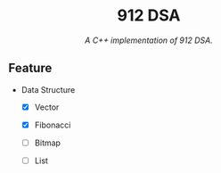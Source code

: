 <div align="center">
    <h1> 912 DSA </h1>
    <i> A C++ implementation of 912 DSA. </i>
</div>

## Feature

- Data Structure
    - [x] Vector
    - [x] Fibonacci
    - [ ] Bitmap
    - [ ] List

